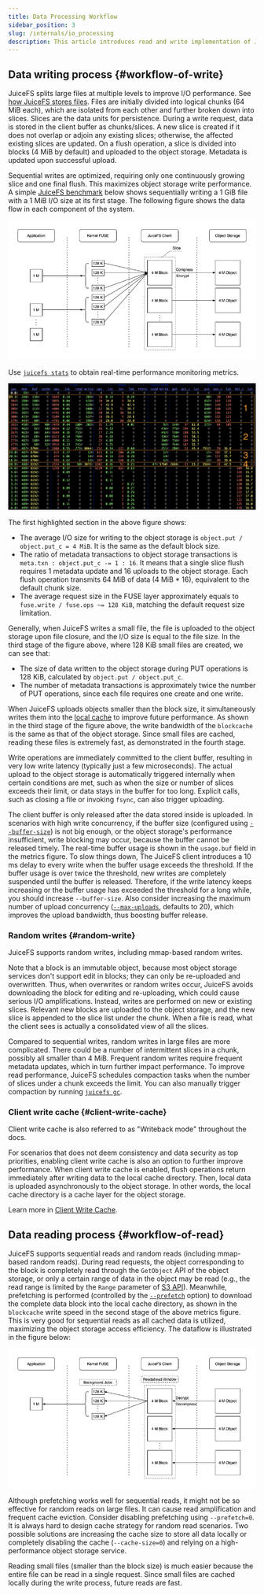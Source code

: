 ```yaml
---
title: Data Processing Workflow
sidebar_position: 3
slug: /internals/io_processing
description: This article introduces read and write implementation of JuiceFS, including how it splits files into chunks.
---
```


## Data writing process {#workflow-of-write}

JuiceFS splits large files at multiple levels to improve I/O performance. See [how JuiceFS stores files](./architecture.md#how-juicefs-store-files). Files are initially divided into logical chunks (64 MiB each), which are isolated from each other and further broken down into slices. Slices are the data units for persistence. During a write request, data is stored in the client buffer as chunks/slices. A new slice is created if it does not overlap or adjoin any existing slices; otherwise, the affected existing slices are updated. On a flush operation, a slice is divided into blocks (4 MiB by default) and uploaded to the object storage. Metadata is updated upon successful upload.

Sequential writes are optimized, requiring only one continuously growing slice and one final flush. This maximizes object storage write performance. A simple [JuiceFS benchmark](../benchmark/performance_evaluation_guide.md) below shows sequentially writing a 1 GiB file with a 1 MiB I/O size at its first stage. The following figure shows the data flow in each component of the system.

![internals-write](../images/internals-write.png)

Use [`juicefs stats`](../reference/command_reference.mdx#stats) to obtain real-time performance monitoring metrics.

![internals-stats](../images/internals-stats.png)

The first highlighted section in the above figure shows:

- The average I/O size for writing to the object storage is `object.put / object.put_c = 4 MiB`. It is the same as the default block size.
- The ratio of metadata transactions to object storage transactions is `meta.txn : object.put_c -= 1 : 16`. It means that a single slice flush requires 1 metadata update and 16 uploads to the object storage. Each flush operation transmits 64 MiB of data (4 MiB * 16), equivalent to the default chunk size.
- The average request size in the FUSE layer approximately equals to `fuse.write / fuse.ops ~= 128 KiB`, matching the default request size limitation.

Generally, when JuiceFS writes a small file, the file is uploaded to the object storage upon file closure, and the I/O size is equal to the file size. In the third stage of the figure above, where 128 KiB small files are created, we can see that:

- The size of data written to the object storage during PUT operations is 128 KiB, calculated by `object.put / object.put_c`.
- The number of metadata transactions is approximately twice the number of PUT operations, since each file requires one create and one write.

When JuiceFS uploads objects smaller than the block size, it simultaneously writes them into the [local cache](../guide/cache.md) to improve future performance. As shown in the third stage of the figure above, the write bandwidth of the `blockcache` is the same as that of the object storage. Since small files are cached, reading these files is extremely fast, as demonstrated in the fourth stage.

Write operations are immediately committed to the client buffer, resulting in very low write latency (typically just a few microseconds). The actual upload to the object storage is automatically triggered internally when certain conditions are met, such as when the size or number of slices exceeds their limit, or data stays in the buffer for too long. Explicit calls, such as closing a file or invoking `fsync`, can also trigger uploading.

The client buffer is only released after the data stored inside is uploaded. In scenarios with high write concurrency, if the buffer size (configured using [`--buffer-size`](../reference/command_reference.mdx#mount)) is not big enough, or the object storage's performance insufficient, write blocking may occur, because the buffer cannot be released timely. The real-time buffer usage is shown in the `usage.buf` field in the metrics figure. To slow things down, The JuiceFS client introduces a 10 ms delay to every write when the buffer usage exceeds the threshold. If the buffer usage is over twice the threshold, new writes are completely suspended until the buffer is released. Therefore, if the write latency keeps increasing or the buffer usage has exceeded the threshold for a long while, you should increase `--buffer-size`. Also consider increasing the maximum number of upload concurrency ([`--max-uploads`](../reference/command_reference.mdx#mount), defaults to 20), which improves the upload bandwidth, thus boosting buffer release.

### Random writes {#random-write}

JuiceFS supports random writes, including mmap-based random writes.

Note that a block is an immutable object, because most object storage services don't support edit in blocks; they can only be re-uploaded and overwritten. Thus, when overwrites or random writes occur, JuiceFS avoids downloading the block for editing and re-uploading, which could cause serious I/O amplifications. Instead, writes are performed on new or existing slices. Relevant new blocks are uploaded to the object storage, and the new slice is appended to the slice list under the chunk. When a file is read, what the client sees is actually a consolidated view of all the slices.

Compared to sequential writes, random writes in large files are more complicated. There could be a number of intermittent slices in a chunk, possibly all smaller than 4 MiB. Frequent random writes require frequent metadata updates, which in turn further impact performance. To improve read performance, JuiceFS schedules compaction tasks when the number of slices under a chunk exceeds the limit. You can also manually trigger compaction by running [`juicefs gc`](../administration/status_check_and_maintenance.md#gc).

### Client write cache {#client-write-cache}

Client write cache is also referred to as "Writeback mode" throughout the docs.

For scenarios that does not deem consistency and data security as top priorities, enabling client write cache is also an option to further improve performance. When client write cache is enabled, flush operations return immediately after writing data to the local cache directory. Then, local data is uploaded asynchronously to the object storage. In other words, the local cache directory is a cache layer for the object storage.

Learn more in [Client Write Cache](../guide/cache.md#client-write-cache).

## Data reading process {#workflow-of-read}

JuiceFS supports sequential reads and random reads (including mmap-based random reads). During read requests, the object corresponding to the block is completely read through the `GetObject` API of the object storage, or only a certain range of data in the object may be read (e.g., the read range is limited by the `Range` parameter of [S3 API](https://docs.aws.amazon.com/AmazonS3/latest/API/API_GetObject.html)). Meanwhile, prefetching is performed (controlled by the [`--prefetch`](../reference/command_reference.mdx#mount) option) to download the complete data block into the local cache directory, as shown in the `blockcache` write speed in the second stage of the above metrics figure. This is very good for sequential reads as all cached data is utilized, maximizing the object storage access efficiency. The dataflow is illustrated in the figure below:

![internals-read](../images/internals-read.png)

Although prefetching works well for sequential reads, it might not be so effective for random reads on large files. It can cause read amplification and frequent cache eviction. Consider disabling prefetching using `--prefetch=0`. It is always hard to design cache strategy for random read scenarios. Two possible solutions are increasing the cache size to store all data locally or completely disabling the cache (`--cache-size=0`) and relying on a high-performance object storage service.

Reading small files (smaller than the block size) is much easier because the entire file can be read in a single request. Since small files are cached locally during the write process, future reads are fast.
